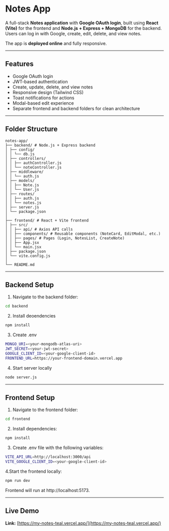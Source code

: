 #  Notes App

A full-stack **Notes application** with **Google OAuth login**, built using **React (Vite)** for the frontend and **Node.js + Express + MongoDB** for the backend. Users can log in with Google, create, edit, delete, and view notes.  

The app is **deployed online** and fully responsive.  

---

## Features

- Google OAuth login
- JWT-based authentication
- Create, update, delete, and view notes
- Responsive design (Tailwind CSS)
- Toast notifications for actions
- Modal-based edit experience
- Separate frontend and backend folders for clean architecture

---

## Folder Structure
```
notes-app/
├── backend/ # Node.js + Express backend
│ ├── config/
│ │ └── db.js
│ ├── controllers/
│ │ ├── authController.js
│ │ └── noteController.js
│ ├── middleware/
│ │ └── auth.js
│ ├── models/
│ │ ├── Note.js
│ │ └── User.js
│ ├── routes/
│ │ ├── auth.js
│ │ └── notes.js
│ ├── server.js
│ └── package.json
│
├── frontend/ # React + Vite frontend
│ ├── src/
│ │ ├── api/ # Axios API calls
│ │ ├── components/ # Reusable components (NoteCard, EditModal, etc.)
│ │ ├── pages/ # Pages (Login, NotesList, CreateNote)
│ │ ├── App.jsx
│ │ └── main.jsx
│ ├── package.json
│ └── vite.config.js
│
└── README.md
```

---

##  Backend Setup

1. Navigate to the backend folder:

```bash
cd backend
```
2. Install deoendencies
```bash
npm install
```
3. Create .env
```bash
MONGO_URI=<your-mongodb-atlas-uri>
JWT_SECRET=<your-jwt-secret>
GOOGLE_CLIENT_ID=<your-google-client-id>
FRONTEND_URL=https://your-frontend-domain.vercel.app
```
4. Start server locally
```bash
node server.js
```
---
## Frontend Setup

1. Navigate to the frontend folder:
```bash
cd frontend
```
2. Install dependencies:
```bash
npm install
```
3. Create .env file with the following variables:
```bash
VITE_API_URL=http://localhost:3000/api
VITE_GOOGLE_CLIENT_ID=<your-google-client-id>
```
4.Start the frontend locally:
```bash
npm run dev
```
Frontend will run at http://localhost:5173.

---

##  Live Demo

**Link:** [https://my-notes-teal.vercel.app/](https://my-notes-teal.vercel.app/)  

